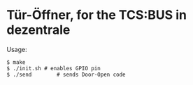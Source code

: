 # Tür-Öffner, for the TCS:BUS in dezentrale

Usage:

    $ make
    $ ./init.sh	# enables GPIO pin
    $ ./send		# sends Door-Open code
